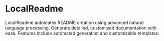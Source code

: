 # LocalReadme
LocalReadme automates README creation using advanced natural language processing. Generate detailed, customized documentation with ease. Features include automated generation and customizable templates.
